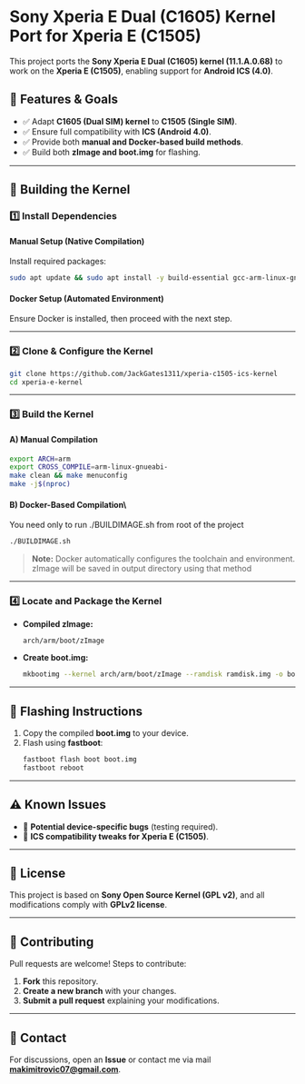 # Sony Xperia E Dual (C1605) Kernel Port for Xperia E (C1505)

This project ports the **Sony Xperia E Dual (C1605) kernel (11.1.A.0.68)** to work on the **Xperia E (C1505)**, enabling support for **Android ICS (4.0)**.

## 📌 Features & Goals  
- ✅ Adapt **C1605 (Dual SIM) kernel** to **C1505 (Single SIM)**.  
- ✅ Ensure full compatibility with **ICS (Android 4.0)**.  
- ✅ Provide both **manual and Docker-based build methods**.  
- ✅ Build both **zImage and boot.img** for flashing.  

---

## 🔧 **Building the Kernel**  

### **1️⃣ Install Dependencies**  
#### **Manual Setup (Native Compilation)**  
Install required packages:  
```bash
sudo apt update && sudo apt install -y build-essential gcc-arm-linux-gnueabi bc
```

#### **Docker Setup (Automated Environment)**  
Ensure Docker is installed, then proceed with the next step.

---

### **2️⃣ Clone & Configure the Kernel**  
```bash
git clone https://github.com/JackGates1311/xperia-c1505-ics-kernel
cd xperia-e-kernel  
```

---

### **3️⃣ Build the Kernel**  
#### **A) Manual Compilation**  
```bash
export ARCH=arm  
export CROSS_COMPILE=arm-linux-gnueabi-  
make clean && make menuconfig  
make -j$(nproc)
```

#### **B) Docker-Based Compilation**\
You need only to run ./BUILDIMAGE.sh from root of the project
```bash
./BUILDIMAGE.sh
```
> **Note:** Docker automatically configures the toolchain and environment. zImage will be saved in output directory using that method

---

### **4️⃣ Locate and Package the Kernel**  
- **Compiled zImage:**  
  ```plaintext
  arch/arm/boot/zImage
  ```
- **Create boot.img:**  
  ```bash
  mkbootimg --kernel arch/arm/boot/zImage --ramdisk ramdisk.img -o boot.img
  ```

---

## 📲 **Flashing Instructions**  
1. Copy the compiled **boot.img** to your device.  
2. Flash using **fastboot**:  
   ```bash
   fastboot flash boot boot.img
   fastboot reboot
   ```

---

## ⚠️ **Known Issues**  
- 🔄 **Potential device-specific bugs** (testing required).  
- 🔄 **ICS compatibility tweaks for Xperia E (C1505)**.  

---

## 📜 **License**  
This project is based on **Sony Open Source Kernel (GPL v2)**, and all modifications comply with **GPLv2 license**.  

---

## 🤝 **Contributing**  
Pull requests are welcome! Steps to contribute:  
1. **Fork** this repository.  
2. **Create a new branch** with your changes.  
3. **Submit a pull request** explaining your modifications.  

---

## 📧 **Contact**  
For discussions, open an **Issue** or contact me via mail **makimitrovic07@gmail.com**.  

